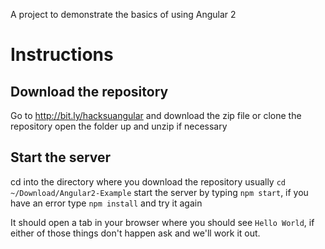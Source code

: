 A project to demonstrate the basics of using Angular 2


# Instructions

## Download the repository

Go to http://bit.ly/hacksuangular and download the zip file or clone the repository
open the folder up and unzip if necessary

## Start the server

cd into the directory where you download the repository usually `cd ~/Download/Angular2-Example`
start the server by typing `npm start`, if you have an error type `npm install` and try it again

It should open a tab in your browser where you should see `Hello World`,
if either of those things don't happen ask and we'll work it out.
